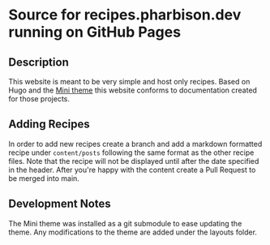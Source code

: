 # Source for recipes.pharbison.dev running on GitHub Pages
## Description
This website is meant to be very simple and host only recipes. Based on Hugo and the [Mini theme](https://github.com/nodejh/hugo-theme-mini.git) this website conforms to documentation created for those projects. 

## Adding Recipes
In order to add new recipes create a branch and add a markdown formatted recipe under `content/posts` following the same format as the other recipe files. Note that the recipe will not be displayed until after the date specified in the header. After you're happy with the content create a Pull Request to be merged into main. 

## Development Notes
The Mini theme was installed as a git submodule to ease updating the theme. Any modifications to the theme are added under the layouts folder.
